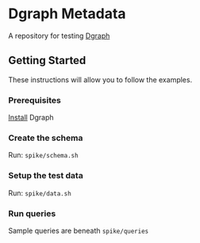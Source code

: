 # Dgraph Metadata

A repository for testing [Dgraph](https://dgraph.io/)

## Getting Started

These instructions will allow you to follow the examples.

### Prerequisites

[Install](https://docs.dgraph.io/get-started#step-1-install-dgraph) Dgraph

### Create the schema

Run: `spike/schema.sh`

### Setup the test data

Run: `spike/data.sh`

### Run queries

Sample queries are beneath `spike/queries`
